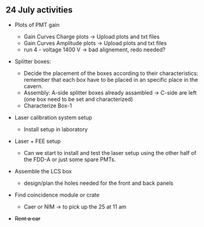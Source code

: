 ## 24 July activities
- Plots of PMT gain
  *  Gain Curves Charge plots -> Upload plots and txt files
  *  Gain Curves Amplitude plots -> Upload plots and txt files
  * run 4 - voltage 1400 V -> bad alignement, redo needed?
 
- Splitter boxes:
  * Decide the placement of the boxes according to their characteristics: remember that each box have to be placed in an specific place in the cavern.
  * Assembly: A-side splitter boxes already assambled -> C-side are left (one box need to be set and characterized)
  * Characterize Box-1
 
 - Laser calibration system setup
   * Install setup in laboratory
 
- Laser + FEE setup
  * Can we start to install and test the laser setup using the other half of the FDD-A or just some spare PMTs.

- Assemble the LCS box
  * design/plan the holes needed for the front and back panels

- Find coincidence module or crate 
  * Caer or NIM -> to pick up the 25 at 11 am
 
 - ~~Rent a car~~

